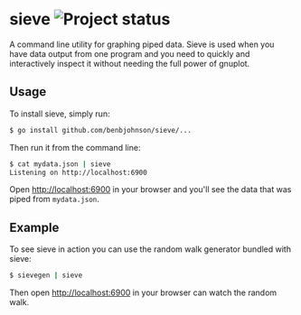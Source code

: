 sieve ![Project status](http://img.shields.io/status/in%20progress.png?color=red)
=====

A command line utility for graphing piped data. Sieve is used when you have
data output from one program and you need to quickly and interactively inspect
it without needing the full power of gnuplot.


## Usage

To install sieve, simply run:

```sh
$ go install github.com/benbjohnson/sieve/...
```

Then run it from the command line:

```sh
$ cat mydata.json | sieve
Listening on http://localhost:6900
```

Open [http://localhost:6900](http://localhost:6900) in your browser and you'll
see the data that was piped from `mydata.json`.


## Example

To see sieve in action you can use the random walk generator bundled with sieve:

```sh
$ sievegen | sieve
```

Then open [http://localhost:6900](http://localhost:6900) in your browser can watch the random walk.
